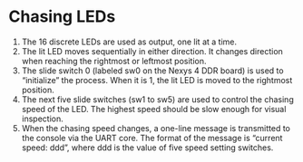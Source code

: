 # Chasing LEDs


1. The 16 discrete LEDs are used as output, one lit at a time.
2. The lit LED moves sequentially in either direction. It changes direction when reaching 
the rightmost or leftmost position.
3. The slide switch 0 (labeled sw0 on the Nexys 4 DDR board) is used to “initialize” the 
process. When it is 1, the lit LED is moved to the rightmost position.
4. The next five slide switches (sw1 to sw5) are used to control the chasing speed of the 
LED. The highest speed should be slow enough for visual inspection.
5. When the chasing speed changes, a one-line message is transmitted to the console via the 
UART core. The format of the message is “current speed: ddd”, where ddd is the value of 
five speed setting switches.
